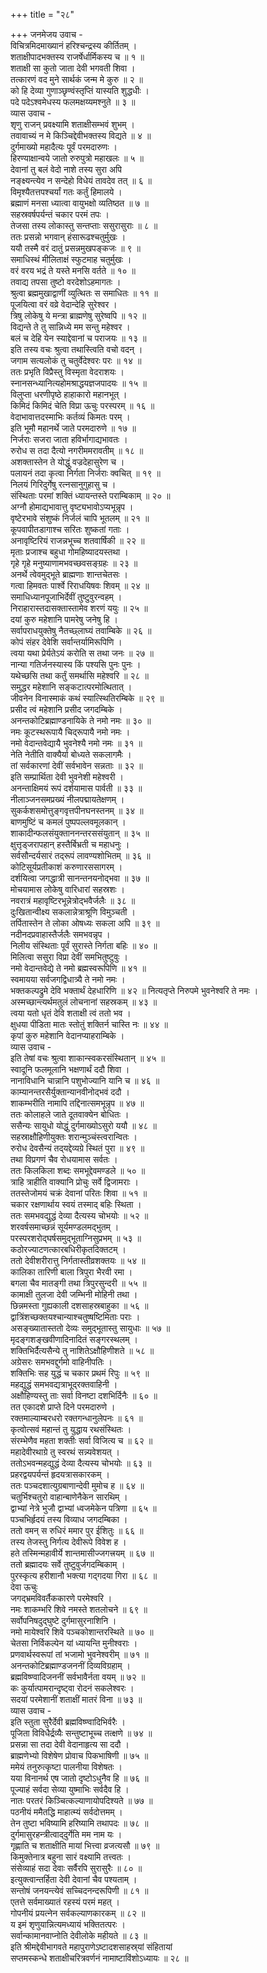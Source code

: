 +++
title = "२८"

+++
जनमेजय उवाच -  
विचित्रमिदमाख्यानं हरिश्चन्द्रस्य कीर्तितम् ।  
शताक्षीपादभक्तस्य राजर्षेर्धार्मिकस्य च ॥ १ ॥  
शताक्षी सा कुतो जाता देवी भगवती शिवा ।  
तत्कारणं वद मुने सार्थकं जन्म मे कुरु ॥ २ ॥  
को हि देव्या गुणाञ्छृण्वंस्तृप्तिं यास्यति शुद्धधीः ।  
पदे पदेऽश्वमेधस्य फलमक्षय्यमश्नुते ॥ ३ ॥  
व्यास उवाच -  
शृणु राजन् प्रवक्ष्यामि शताक्षीसम्भवं शुभम् ।  
तवावाच्यं न मे किञ्चिद्देवीभक्तस्य विद्यते ॥ ४ ॥  
दुर्गमाख्यो महादैत्यः पूर्वं परमदारुणः ।  
हिरण्याक्षान्वये जातो रुरुपुत्रो महाखलः ॥ ५ ॥  
देवानां तु बलं वेदो नाशे तस्य सुरा अपि  
नङ्क्ष्यन्त्येव न सन्देहो विधेयं तावदेव तत् ॥ ६ ॥  
विमृश्यैतत्तपश्चर्यां गतः कर्तुं हिमालये ।  
ब्रह्माणं मनसा ध्यात्वा वायुभक्षो व्यतिष्ठत ॥ ७ ॥  
सहस्रवर्षपर्यन्तं चकार परमं तपः ।  
तेजसा तस्य लोकास्तु सन्तप्ताः ससुरासुराः ॥ ८ ॥  
ततः प्रसन्नो भगवान् हंसारूढश्चतुर्मुखः ।  
ययौ तस्मै वरं दातुं प्रसन्नमुखपङ्कजः ॥ ९ ॥  
समाधिस्थं मीलिताक्षं स्फुटमाह चतुर्मुखः ।  
वरं वरय भद्रं ते यस्ते मनसि वर्तते ॥ १० ॥  
तवाद्य तपसा तुष्टो वरदेशोऽहमागतः ।  
श्रुत्वा ब्रह्ममुखाद्वाणीं व्युत्थितः स समाधितः ॥ ११ ॥  
पूजयित्वा वरं वव्रे वेदान्देहि सुरेश्वर ।  
त्रिषु लोकेषु ये मन्त्रा ब्राह्मणेषु सुरेष्वपि ॥ १२ ॥  
विद्यन्ते ते तु सान्निध्ये मम सन्तु महेश्वर ।  
बलं च देहि येन स्याद्देवानां च पराजयः ॥ १३ ॥  
इति तस्य वचः श्रुत्वा तथास्त्विति वचो वदन् ।  
जगाम सत्यलोकं तु चतुर्वेदेश्वरः परः ॥ १४ ॥  
ततः प्रभृति विप्रैस्तु विस्मृता वेदराशयः ।  
स्नानसन्ध्यानित्यहोमश्राद्धयज्ञजपादयः ॥ १५ ॥  
विलुप्ता धरणीपृष्ठे हाहाकारो महानभूत् ।  
किमिदं किमिदं चेति विप्रा ऊचुः परस्परम् ॥ १६ ॥  
वेदाभावात्तदस्माभिः कर्तव्यं किमतः परम् ।  
इति भूमौ महानर्थे जाते परमदारुणे ॥ १७ ॥  
निर्जराः सजरा जाता हविर्भागाद्यभावतः ।  
रुरोध स तदा दैत्यो नगरीममरावतीम् ॥ १८ ॥  
अशक्तास्तेन ते योद्धुं वज्रदेहासुरेण च ।  
पलायनं तदा कृत्वा निर्गता निर्जराः क्वचित् ॥ १९ ॥  
निलयं गिरिदुर्गेषु रत्नसानुगुहासु च ।  
संस्थिताः परमां शक्तिं ध्यायन्तस्ते पराम्बिकाम् ॥ २० ॥  
अग्नौ होमाद्यभावात्तु वृष्ट्यभावोऽप्यभून्नृप ।  
वृष्टेरभावे संशुष्कं निर्जलं चापि भूतलम् ॥ २१ ॥  
कूपवापीतडागाश्च सरितः शुष्कतां गताः ।  
अनावृष्टिरियं राजन्नभूच्च शतवार्षिकी ॥ २२ ॥  
मृताः प्रजाश्च बहुधा गोमहिष्यादयस्तथा ।  
गृहे गृहे मनुष्याणामभवच्छवसङ्ग्रहः ॥ २३ ॥  
अनर्थे त्वेवमुद्‌भूते ब्राह्मणाः शान्तचेतसः ।  
गत्वा हिमवतः पार्श्वे रिराधयिषवः शिवम् ॥ २४ ॥  
समाधिध्यानपूजाभिर्देवीं तुष्टुवुरन्वहम् ।  
निराहारास्तदासक्तास्तामेव शरणं ययुः ॥ २५ ॥  
दयां कुरु महेशानि पामरेषु जनेषु हि ।  
सर्वापराधयुक्तेषु नैतच्छ्लाघ्यं तवाम्बिके ॥ २६ ॥  
कोपं संहर देवेशि सर्वान्तर्यामिरूपिणि ।  
त्वया यथा प्रेर्यतेऽयं करोति स तथा जनः ॥ २७ ॥  
नान्या गतिर्जनस्यास्य किं पश्यसि पुनः पुनः ।  
यथेच्छसि तथा कर्तुं समर्थासि महेश्वरि ॥ २८ ॥  
समुद्धर महेशानि सङ्कटात्परमोत्थितात् ।  
जीवनेन विनास्माकं कथं स्यात्स्थितिरम्बिके ॥ २९ ॥  
प्रसीद त्वं महेशानि प्रसीद जगदम्बिके ।  
अनन्तकोटिब्रह्माण्डनायिके ते नमो नमः ॥ ३० ॥  
नमः कूटस्थरूपायै चिद्‌रूपायै नमो नमः ।  
नमो वेदान्तवेद्यायै भुवनेश्यै नमो नमः ॥ ३१ ॥  
नेति नेतीति वाक्यैर्या बोध्यते सकलागमैः ।  
तां सर्वकारणां देवीं सर्वभावेन सन्नताः ॥ ३२ ॥  
इति सम्प्रार्थिता देवी भुवनेशी महेश्वरी ।  
अनन्ताक्षिमयं रूपं दर्शयामास पार्वती ॥ ३३ ॥  
नीलाञ्जनसमप्रख्यं नीलपद्मायतेक्षणम् ।  
सुकर्कशसमोत्तुङ्गवृत्तपीनघनस्तनम् ॥ ३४ ॥  
बाणमुष्टिं च कमलं पुष्पपल्लवमूलकान् ।  
शाकादीन्फलसंयुक्ताननन्तरससंयुतान् ॥ ३५ ॥  
क्षुत्तृड्जरापहान् हस्तैर्बिभ्रती च महाधनुः ।  
सर्वसौन्दर्यसारं तद्‌रूपं लावण्यशोभितम् ॥ ३६ ॥  
कोटिसूर्यप्रतीकाशं करुणारससागरम् ।  
दर्शयित्वा जगद्धात्री सानन्तनयनोद्‌भवा ॥ ३७ ॥  
मोचयामास लोकेषु वारिधारां सहस्रशः ।  
नवरात्रं महावृष्टिरभून्नेत्रोद्‌भवैर्जलैः ॥ ३८ ॥  
दुःखितान्वीक्ष्य सकलान्नेत्राश्रूणि विमुञ्चती ।  
तर्पितास्तेन ते लोका ओषध्यः सकला अपि ॥ ३९ ॥  
नदीनदप्रवाहास्तैर्जलैः समभवन्नृप ।  
निलीय संस्थिताः पूर्वं सुरास्ते निर्गता बहिः ॥ ४० ॥  
मिलित्वा ससुरा विप्रा देवीं समभितुष्टुवुः ।  
नमो वेदान्तवेद्ये ते नमो ब्रह्मस्वरूपिणि ॥ ४१ ॥  
स्वमायया सर्वजगद्विधात्र्यै ते नमो नमः ।  
भक्तकल्पद्रुमे देवि भक्तार्थं देहधारिणि ॥ ४२ ॥
नित्यतृप्ते निरुपमे भुवनेश्वरि ते नमः ।  
अस्मच्छान्त्यर्थमतुलं लोचनानां सहस्रकम् ॥ ४३ ॥  
त्वया यतो धृतं देवि शताक्षी त्वं ततो भव ।  
क्षुधया पीडिता मातः स्तोतुं शक्तिर्न चास्ति नः ॥ ४४ ॥  
कृपां कुरु महेशानि वेदानप्याहराम्बिके ।  
व्यास उवाच -  
इति तेषां वचः श्रुत्वा शाकान्स्वकरसंस्थितान् ॥ ४५ ॥  
स्वादूनि फलमूलानि भक्षणार्थं ददौ शिवा ।  
नानाविधानि चान्नानि पशुभोज्यानि यानि च ॥ ४६ ॥  
काम्यानन्तरसैर्युक्तान्यानवीनोद्‌भवं ददौ ।  
शाकम्भरीति नामापि तद्दिनात्समभून्नृप ॥ ४७ ॥  
ततः कोलाहले जाते दूतवाक्येन बोधितः ।  
ससैन्यः सायुधो योद्धुं दुर्गमाख्योऽसुरो ययौ ॥ ४८ ॥  
सहस्राक्षौहिणीयुक्तः शरान्मुञ्चंस्त्वरान्वितः ।  
रुरोध देवसैन्यं तद्‌यद्देव्यग्रे स्थितं पुरा ॥ ४९ ॥  
तथा विप्रगणं चैव रोधयामास सर्वतः ।  
ततः किलकिला शब्दः समभूद्देवमण्डले ॥ ५० ॥  
त्राहि त्राहीति वाक्यानि प्रोचुः सर्वे द्विजामराः ।  
ततस्तेजोमयं चक्रं देवानां परितः शिवा ॥ ५१ ॥  
चकार रक्षणार्थाय स्वयं तस्माद्‌ बहिः स्थिता ।  
ततः समभवद्युद्धं देव्या दैत्यस्य चोभयोः ॥ ५२ ॥  
शरवर्षसमाच्छन्नं सूर्यमण्डलमद्‌भुतम् ।  
परस्परशरोद्‌घर्षसमुद्‌भूताग्निसुप्रभम् ॥ ५३ ॥  
कठोरज्याटणत्कारबधिरीकृतदिक्तटम् ।  
ततो देवीशरीरात्तु निर्गतास्तीव्रशक्तयः ॥ ५४ ॥  
कालिका तारिणी बाला त्रिपुरा भैरवी रमा ।  
बगला चैव मातङ्गी तथा त्रिपुरसुन्दरी ॥ ५५ ॥  
कामाक्षी तुलजा देवी जम्भिनी मोहिनी तथा ।  
छिन्नमस्ता गुह्यकाली दशसाहस्रबाहुका ॥ ५६ ॥  
द्वात्रिंशच्छक्तयश्चान्याश्चतुष्षष्टिमिताः पराः ।  
असङ्ख्यातास्ततो देव्यः समुद्‌भूतास्तु सायुधाः ॥ ५७ ॥  
मृदङ्गशङ्खवीणादिनादितं सङ्गरस्थलम् ।  
शक्तिभिर्दैत्यसैन्ये तु नाशितेऽक्षौहिणीशते ॥ ५८ ॥  
अग्रेसरः समभवद्दुर्गमो वाहिनीपतिः ।  
शक्तिभिः सह युद्धं च चकार प्रथमं रिपुः ॥ ५९ ॥  
महद्युद्धं समभवद्यत्राभूद्‌रक्तवाहिनी ।  
अक्षौहिण्यस्तु ताः सर्वा विनष्टा दशभिर्दिनैः ॥ ६० ॥  
तत एकादशे प्राप्ते दिने परमदारुणे ।  
रक्तमाल्याम्बरधरो रक्तगन्धानुलेपनः ॥ ६१ ॥  
कृत्वोत्सवं महान्तं तु युद्धाय रथसंस्थितः ।  
संरम्भेणैव महता शक्तीः सर्वा विजित्य च ॥ ६२ ॥  
महादेवीरथाग्रे तु स्वरथं सन्न्यवेशयत् ।  
ततोऽभवन्महद्युद्धं देव्या दैत्यस्य चोभयोः ॥ ६३ ॥  
प्रहरद्वयपर्यन्तं हृदयत्रासकारकम् ।  
ततः पञ्चदशात्युग्रबाणान्देवी मुमोच ह ॥ ६४ ॥  
चतुर्भिश्चतुरो वाहान्बाणेनैकेन सारथिम् ।  
द्वाभ्यां नेत्रे भुजौ द्वाभ्यां ध्वजमेकेन पत्रिणा ॥ ६५ ॥  
पञ्चभिर्हृदयं तस्य विव्याध जगदम्बिका ।  
ततो वमन् स रुधिरं ममार पुर ईशितुः ॥ ६६ ॥  
तस्य तेजस्तु निर्गत्य देवीरूपे विवेश ह ।  
हते तस्मिन्महावीर्ये शान्तमासीज्जगत्त्रयम् ॥ ६७ ॥  
ततो ब्रह्मादयः सर्वे तुष्टुवुर्जगदम्बिकाम् ।  
पुरस्कृत्य हरीशानौ भक्त्या गद्‌गदया गिरा ॥ ६८ ॥  
देवा ऊचुः  
जगद्‌भ्रमविवर्तैककारणे परमेश्वरि ।  
नमः शाकम्भरि शिवे नमस्ते शतलोचने ॥ ६९ ॥  
सर्वोपनिषदुद्‌घुष्टे दुर्गमासुरनाशिनि ।  
नमो मायेश्वरि शिवे पञ्चकोशान्तरस्थिते ॥ ७० ॥  
चेतसा निर्विकल्पेन यां ध्यायन्ति मुनीश्वराः ।  
प्रणवार्थस्वरूपां तां भजामो भुवनेश्वरीम् ॥ ७१ ॥  
अनन्तकोटिब्रह्माण्डजननीं दिव्यविग्रहाम् ।  
ब्रह्मविष्ण्वादिजननीं सर्वभावैर्नता वयम् ॥ ७२ ॥  
कः कुर्यात्पामरान्दृष्ट्वा रोदनं सकलेश्वरः ।  
सदयां परमेशानीं शताक्षीं मातरं विना ॥ ७३ ॥  
व्यास उवाच -  
इति स्तुता सुरैर्देवी ब्रह्मविष्ण्वादिभिर्वरैः ।  
पूजिता विविधैर्द्रव्यैः सन्तुष्टाभूच्च तत्क्षणे ॥ ७४ ॥  
प्रसन्ना सा तदा देवी वेदानाहृत्य सा ददौ ।  
ब्राह्मणेभ्यो विशेषेण प्रोवाच पिकभाषिणी ॥ ७५ ॥  
ममेयं तनुरुत्कृष्टा पालनीया विशेषतः ।  
यया विनानर्थ एष जातो दृष्टोऽधुनैव हि ॥ ७६ ॥  
पूज्याहं सर्वदा सेव्या युष्माभिः सर्वदैव हि ।  
नातः परतरं किञ्चित्कल्याणायोपदिश्यते ॥ ७७ ॥  
पठनीयं ममैतद्धि माहात्म्यं सर्वदोत्तमम् ।  
तेन तुष्टा भविष्यामि हरिष्यामि तथापदः ॥ ७८ ॥  
दुर्गमासुरहन्त्रीत्वाद्‌दुर्गेति मम नाम यः ।  
गृह्णाति च शताक्षीति मायां भित्त्वा व्रजत्यसौ ॥ ७९ ॥  
किमुक्तेनात्र बहुना सारं वक्ष्यामि तत्त्वतः ।  
संसेव्याहं सदा देवाः सर्वैरपि सुरासुरैः ॥ ८० ॥  
इत्युक्त्वान्तर्हिता देवी देवानां चैव पश्यताम् ।  
सन्तोषं जनयन्त्येवं सच्चिदनन्दरूपिणी ॥ ८१ ॥  
एतत्ते सर्वमाख्यातं रहस्यं परमं महत् ।  
गोपनीयं प्रयत्नेन सर्वकल्याणकारकम् ॥ ८२ ॥  
य इमं शृणुयान्नित्यमध्यायं भक्तितत्परः ।  
सर्वान्कामानवाप्नोति देवीलोके महीयते ॥ ८३ ॥  
इति श्रीमद्देवीभागवते महापुराणेऽष्टादशसाहस्र्यां संहितायां  
सप्तमस्कन्धे शताक्षीचरित्रवर्णनं नामाष्टाविंशोऽध्यायः ॥ २८ ॥

